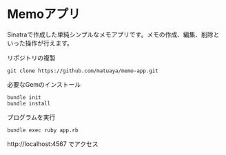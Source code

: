 # Memoアプリ
Sinatraで作成した単純シンプルなメモアプリです。メモの作成、編集、削除といった操作が行えます。

リポジトリの複製
```
git clone https://github.com/matuaya/memo-app.git
```
必要なGemのインストール
```
bundle init
bundle install
```
プログラムを実行
```
bundle exec ruby app.rb
```
http://localhost:4567 でアクセス
